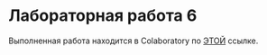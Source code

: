 # Лабораторная работа 6

Выполненная работа находится в Colaboratory по [ЭТОЙ](https://colab.research.google.com/drive/1Mpa5yv2u8LWOdf-IYYVQhItP-nXC8CRq?usp=sharing) ссылке.